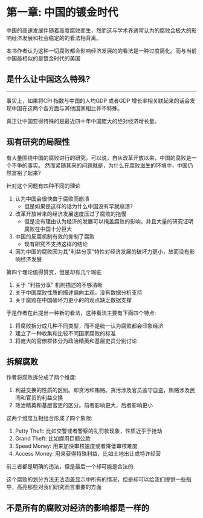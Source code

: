 # 第一章: 中国的镀金时代
中国的高速发展伴随着高度腐败而生，然而这与学术界通常认为的腐败会极大的影响经济发展和社会稳定的的看法相背离。

本书作者认为这种一切腐败都会影响经济发展的的看法是一种过度简化。而与当前中国最相似的是镀金时代的美国

## 是什么让中国这么特殊?
---
事实上，如果将CPI 指数与中国的人均GDP 或者GDP 增长率相关联起来的话会发现中国在这两个各方面与其他国家相比并不特殊。

真正让中国变得特殊的是最近四十年中国庞大的绝对经济增长量。

## 现有研究的局限性
有大量围绕中国的腐败进行的研究。可以说，自从改革开放以来，中国的腐败是一个不争的事实。
然而紧随其来的问题就是，为什么在腐败滋生的环境中，中国仍然富裕了起来?

针对这个问题有四种不同的理论  
1. 认为中国会很快由于腐败而崩溃
    - 但是如果是这样的话为什么中国没有早就崩溃? 
2. 改革开放带来的经济发展速度压过了腐败的拖慢
    - 但是没有理由认为经济的发展可以掩盖腐败的影响，并且大量的研究证明腐败在中国十分巨大
3. 中国的反腐机制有效的抑制了腐败
    - 现有研究不支持这样的结论
4. 因为中国的腐败因为其"利益分享"特性对经济发展的破坏力更小，故而没有影响经济发展

第四个理论值得赞赏，但是却有几个瑕疵  
1. 关于 "利益分享" 机制描述的不够清晰
2. 关于中国腐败性质的描述偏向主观，没有数据分析支持
3. 关于腐败在中国破坏力更小的的观点缺乏数据支撑

于是作者在此提出一种新的看法，这种看法主要有下面四个特点:
1. 将腐败拆分成几种不同类型，而不是统一认为腐败都会印象经济
2. 建立了一种收集和比较不同国家腐败的标准
3. 将庞大的官僚群体分为政治精英和基层吏员分别讨论

## 拆解腐败
作者将腐败拆分成了两个维度: 
1. 利益交换的性质的区别。即贪污和贿赂。贪污涉及官员监守自盗，贿赂涉及民间和官员的利益交换
2. 政治精英和基层官吏的区分。前者影响更大，后者影响更小

这两个维度互相组合形成了四个象限:
1. Petty Theft: 比如交警或者警察的乱罚款现象，性质近乎于抢劫
2. Grand Theft: 比如挪用巨额公款
3. Speed Money: 用来加快审核速度或者降低审核难度
4. Access Money: 用来获得特殊利益，比如土地出让或特许经营

前三者都是明确的违法，但是最后一个却可能是合法的

这个腐败的划分方法无法涵盖显示中所有的情况，但是却可以给我们提供一些指导，高亮那些对我们研究而言重要的方面

## 不是所有的腐败对经济的影响都是一样的
